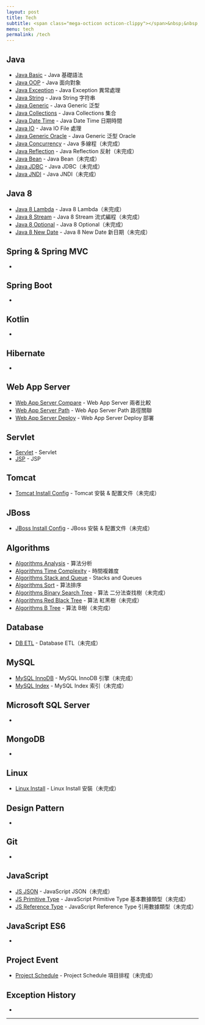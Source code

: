```yaml
---
layout: post
title: Tech
subtitle: <span class="mega-octicon octicon-clippy"></span>&nbsp;&nbsp; Talk is cheap, show me your code
menu: tech
permalink: /tech
---
```


## Java

- [Java Basic](http://hauchenglee.com/tech/2019/10/30/java-basic.html) - Java 基礎語法
- [Java OOP](http://hauchenglee.com/tech/2019/11/02/java-oop.html) - Java 面向對象
- [Java Exception](http://hauchenglee.com/tech/2019/11/03/java-except.html) - Java Exception 異常處理
- [Java String](http://hauchenglee.com/tech/2019/11/05/java-string.html) - Java String 字符串
- [Java Generic](http://hauchenglee.com/tech/2019/11/06/java-generic.html) - Java Generic 泛型
- [Java Collections](http://hauchenglee.com/tech/2019/11/08/java-collections.html) - Java Collections 集合
- [Java Date Time](http://hauchenglee.com/tech/2019/11/09/java-datetime.html) - Java Date Time 日期時間
- [Java IO](http://hauchenglee.com/tech/2019/11/10/java-io.html) - Java IO File 處理
- [Java Generic Oracle](http://hauchenglee.com/tech/2019/11/16/java-generic-oracle.html) - Java Generic 泛型 Oracle
- [Java Concurrency]() - Java 多線程（未完成）
- [Java Reflection]() - Java Reflection 反射（未完成）
- [Java Bean]() - Java Bean（未完成）
- [Java JDBC]() - Java JDBC（未完成）
- [Java JNDI]() - Java JNDI（未完成）

## Java 8

- [Java 8 Lambda]() - Java 8 Lambda（未完成）
- [Java 8 Stream]() - Java 8 Stream 流式編程（未完成）
- [Java 8 Optional]() - Java 8 Optional（未完成）
- [Java 8 New Date]() - Java 8 New Date 新日期（未完成）

## Spring & Spring MVC

- []()

## Spring Boot

- []()

## Kotlin

- []()

## Hibernate

- []()

## Web App Server

- [Web App Server Compare](http://hauchenglee.com/tech/2019/11/20/web-app-server-compare.html) - Web App Server 兩者比較
- [Web App Server Path](http://hauchenglee.com/tech/2019/11/25/web-app-server-path.html) - Web App Server Path 路徑關聯
- [Web App Server Deploy](http://hauchenglee.com/tech/2019/11/26/web-app-server-deploy.html)  - Web App Server Deploy 部署

## Servlet

- [Servlet](http://hauchenglee.com/tech/2019/11/17/servlet.html) - Servlet
- [JSP](http://hauchenglee.com/tech/2019/11/18/jsp.html) - JSP

## Tomcat

- [Tomcat Install Config]() - Tomcat 安裝 & 配置文件（未完成）

## JBoss

- [JBoss Install Config]() - JBoss 安裝 & 配置文件（未完成）

## Algorithms

- [Algorithms Analysis](http://hauchenglee.com/tech/2019/11/12/algorithms-analysis.html) - 算法分析
- [Algorithms Time Complexity](http://hauchenglee.com/tech/2019/11/13/algorithms-time-complexity.html) - 時間複雜度
- [Algorithms Stack and Queue](http://hauchenglee.com/tech/2019/11/14/algorithms-stacks-and-queues.html) - Stacks and Queues
- [Algorithms Sort](http://hauchenglee.com/tech/2019/11/27/algorithms-sort.html) - 算法排序
- [Algorithms Binary Search Tree]() - 算法 二分法查找樹（未完成）
- [Algorithms Red Black Tree]() - 算法 紅黑樹（未完成）
- [Algorithms B Tree]() - 算法 B樹（未完成）

## Database

- [DB ETL]() - Database ETL（未完成）

## MySQL

- [MySQL InnoDB]() - MySQL InnoDB 引擎（未完成）
- [MySQL Index]() - MySQL Index 索引（未完成）

## Microsoft SQL Server

- []()

## MongoDB

- []()

## Linux

- [Linux Install]() - Linux Install 安裝（未完成）

## Design Pattern

- []()

## Git

- []()

## JavaScript

- [JS JSON]() - JavaScript JSON（未完成）
- [JS Primitive Type]() - JavaScript Primitive Type 基本數據類型（未完成）
- [JS Reference Type]() - JavaScript Reference Type 引用數據類型（未完成）

## JavaScript ES6

- []()

## Project Event

- [Project Schedule]() - Project Schedule 項目排程（未完成）

## Exception History

- []()

---